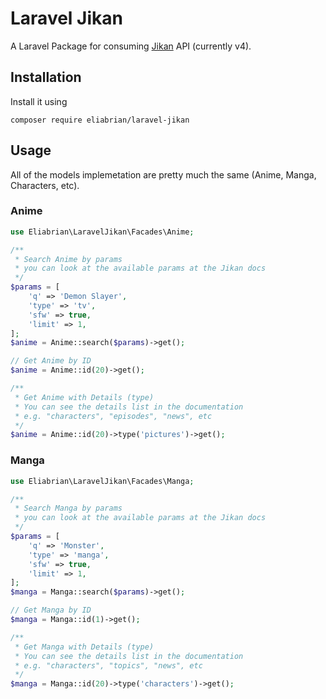 # Laravel Jikan
A Laravel Package for consuming [Jikan](https://jikan.moe/) API (currently v4).
## Installation
Install it using
```
composer require eliabrian/laravel-jikan
```
## Usage
All of the models implemetation are pretty much the same (Anime, Manga, Characters, etc).
### Anime
```php
use Eliabrian\LaravelJikan\Facades\Anime;

/**
 * Search Anime by params
 * you can look at the available params at the Jikan docs
 */
$params = [
    'q' => 'Demon Slayer',
    'type' => 'tv',
    'sfw' => true,
    'limit' => 1,
];
$anime = Anime::search($params)->get();

// Get Anime by ID
$anime = Anime::id(20)->get();

/**
 * Get Anime with Details (type)
 * You can see the details list in the documentation
 * e.g. "characters", "episodes", "news", etc
 */
$anime = Anime::id(20)->type('pictures')->get();
```

### Manga
```php
use Eliabrian\LaravelJikan\Facades\Manga;

/**
 * Search Manga by params
 * you can look at the available params at the Jikan docs
 */
$params = [
    'q' => 'Monster',
    'type' => 'manga',
    'sfw' => true,
    'limit' => 1,
];
$manga = Manga::search($params)->get();

// Get Manga by ID
$manga = Manga::id(1)->get();

/**
 * Get Manga with Details (type)
 * You can see the details list in the documentation
 * e.g. "characters", "topics", "news", etc
 */
$manga = Manga::id(20)->type('characters')->get();
```